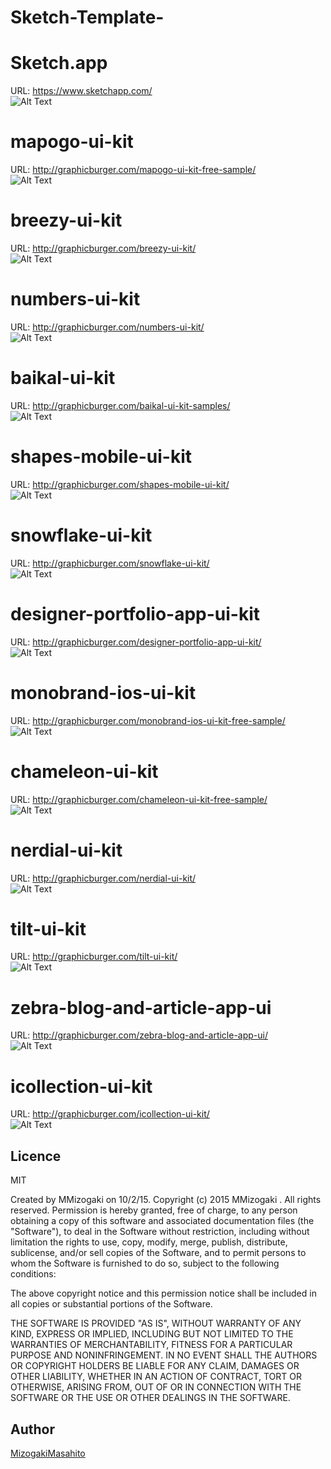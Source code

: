 # Sketch-Template-

# Sketch.app
URL: https://www.sketchapp.com/<br>
![Alt Text](https://github.com/Sketch-MMizogaki/Sketch-Template/blob/master/Resouce/hero-screenshot.jpg)


# mapogo-ui-kit
URL: http://graphicburger.com/mapogo-ui-kit-free-sample/<br>
![Alt Text](https://github.com/Sketch-MMizogaki/Sketch-Template/blob/master/Resouce/mapogo.png)  

# breezy-ui-kit
URL: http://graphicburger.com/breezy-ui-kit/<br>
![Alt Text](https://github.com/Sketch-MMizogaki/Sketch-Template/blob/master/Resouce/Breezy-UI-Kit-600.jpg)  

# numbers-ui-kit
URL: http://graphicburger.com/numbers-ui-kit/<br>
![Alt Text](https://github.com/Sketch-MMizogaki/Sketch-Template/blob/master/Resouce/NumbersUI600.jpg)  


# baikal-ui-kit
URL: http://graphicburger.com/baikal-ui-kit-samples/<br>
![Alt Text](https://github.com/Sketch-MMizogaki/Sketch-Template/blob/master/Resouce/Baikal_Presentation.jpg)  

# shapes-mobile-ui-kit
URL: http://graphicburger.com/shapes-mobile-ui-kit/<br>
![Alt Text](https://github.com/Sketch-MMizogaki/Sketch-Template/blob/master/Resouce/Shapes-Mobile-UI-600.jpg)  

# snowflake-ui-kit
URL: http://graphicburger.com/snowflake-ui-kit/<br>
![Alt Text](https://github.com/Sketch-MMizogaki/Sketch-Template/blob/master/Resouce/snowflake_elements600.jpg)  


# designer-portfolio-app-ui-kit
URL: http://graphicburger.com/designer-portfolio-app-ui-kit/<br>
![Alt Text](https://github.com/Sketch-MMizogaki/Sketch-Template/blob/master/Resouce/Portfolio-App-Design-Ui600.jpg)  

# monobrand-ios-ui-kit
URL: http://graphicburger.com/monobrand-ios-ui-kit-free-sample/<br>
![Alt Text](https://github.com/Sketch-MMizogaki/Sketch-Template/blob/master/Resouce/Monobrand_ios.png)  

# chameleon-ui-kit
URL: http://graphicburger.com/chameleon-ui-kit-free-sample/<br>
![Alt Text](https://github.com/Sketch-MMizogaki/Sketch-Template/blob/master/Resouce/graphicburger_preview.jpg)  

# nerdial-ui-kit
URL: http://graphicburger.com/nerdial-ui-kit/<br>
![Alt Text](https://github.com/Sketch-MMizogaki/Sketch-Template/blob/master/Resouce/nerdial-UI-600.jpg)  


# tilt-ui-kit
URL: http://graphicburger.com/tilt-ui-kit/<br>
![Alt Text](https://github.com/Sketch-MMizogaki/Sketch-Template/blob/master/Resouce/tilt_gb_600x2906.jpg)  

# zebra-blog-and-article-app-ui
URL: http://graphicburger.com/zebra-blog-and-article-app-ui/<br>
![Alt Text](https://github.com/Sketch-MMizogaki/Sketch-Template/blob/master/Resouce/zebra-ui-600.jpg)  

# icollection-ui-kit
URL: http://graphicburger.com/icollection-ui-kit/<br>
![Alt Text](https://github.com/Sketch-MMizogaki/Sketch-Template/blob/master/Resouce/iCollection-UI-600.jpg)  



## Licence
MIT

Created by MMizogaki on 10/2/15.
Copyright (c) 2015 MMizogaki . All rights reserved.
Permission is hereby granted, free of charge, to any person obtaining a copy
of this software and associated documentation files (the "Software"), to deal
in the Software without restriction, including without limitation the rights
to use, copy, modify, merge, publish, distribute, sublicense, and/or sell
copies of the Software, and to permit persons to whom the Software is
furnished to do so, subject to the following conditions:

The above copyright notice and this permission notice shall be included in
all copies or substantial portions of the Software.

THE SOFTWARE IS PROVIDED "AS IS", WITHOUT WARRANTY OF ANY KIND, EXPRESS OR
IMPLIED, INCLUDING BUT NOT LIMITED TO THE WARRANTIES OF MERCHANTABILITY,
FITNESS FOR A PARTICULAR PURPOSE AND NONINFRINGEMENT. IN NO EVENT SHALL THE
AUTHORS OR COPYRIGHT HOLDERS BE LIABLE FOR ANY CLAIM, DAMAGES OR OTHER
LIABILITY, WHETHER IN AN ACTION OF CONTRACT, TORT OR OTHERWISE, ARISING FROM,
OUT OF OR IN CONNECTION WITH THE SOFTWARE OR THE USE OR OTHER DEALINGS IN
THE SOFTWARE.


## Author

[MizogakiMasahito](https://github.com/MMizogaki)
